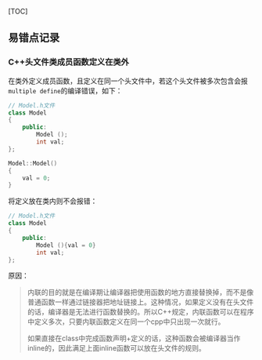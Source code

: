[TOC]

## 易错点记录

### C++头文件类成员函数定义在类外

在类外定义成员函数，且定义在同一个头文件中，若这个头文件被多次包含会报`multiple define`的编译错误，如下：

```c++
// Model.h文件
class Model
{
    public:
    	Model ();
    	int val;
};

Model::Model()
{
    val = 0;
}
```

将定义放在类内则不会报错：

```c++
// Model.h文件
class Model
{
    public:
    	Model (){val = 0}
    	int val;
};
```

原因：

>内联的目的就是在编译期让编译器把使用函数的地方直接替换掉，而不是像普通函数一样通过链接器把地址链接上。这种情况，如果定义没有在头文件的话，编译器是无法进行函数替换的。所以C++规定，内联函数可以在程序中定义多次，只要内联函数定义在同一个cpp中只出现一次就行。
>
>如果直接在class中完成函数声明+定义的话，这种函数会被编译器当作inline的，因此满足上面inline函数可以放在头文件的规则。


